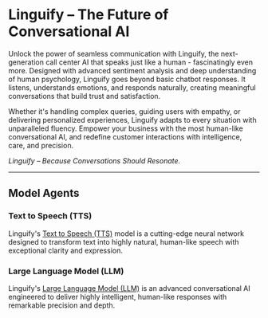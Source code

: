 # Linguify – The Future of Conversational AI

Unlock the power of seamless communication with Linguify, the next-generation call center AI that speaks just like a human - fascinatingly even more. 
Designed with advanced sentiment analysis and deep understanding of human psychology, 
Linguify goes beyond basic chatbot responses. It listens, understands emotions, and responds naturally, 
creating meaningful conversations that build trust and satisfaction.

Whether it's handling complex queries, guiding users with empathy, or delivering personalized experiences, 
Linguify adapts to every situation with unparalleled fluency. 
Empower your business with the most human-like conversational AI, 
and redefine customer interactions with intelligence, care, and precision.

_Linguify – Because Conversations Should Resonate._

---

## Model Agents

### Text to Speech (TTS)

Linguify's [Text to Speech (TTS)](TTS/README.md) model is a cutting-edge neural network designed to transform text into highly natural, 
human-like speech with exceptional clarity and expression.

### Large Language Model (LLM)

Linguify's [Large Language Model (LLM)](LLM/README.md) is an advanced  conversational AI engineered to deliver highly intelligent, 
human-like responses with remarkable precision and depth.
